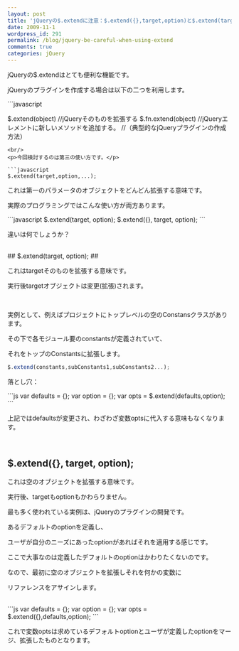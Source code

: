 ```yaml
---
layout: post
title: 'jQueryの$.extendに注意：$.extend({},target,option)と$.extend(target,option)の違い'
date: 2009-11-1
wordpress_id: 291
permalink: /blog/jquery-be-careful-when-using-extend
comments: true
categories: jQuery
---
```

<p>jQueryの$.extendはとても便利な機能です。</p>
<p>jQueryのプラグインを作成する場合は以下の二つを利用します。</p>
```javascript

$.extend(object) //jQueryそのものを拡張する
$.fn.extend(object) //jQueryエレメントに新しいメソッドを追加する。
//（典型的なjQueryプラグインの作成方法）
```
<br/>
<p>今回検討するのは第三の使い方です。</p>

```javascript
$.extend(target,option,...);
```

<p>これは第一のパラメータのオブジェクトをどんどん拡張する意味です。</p>
<p>実際のプログラミングではこんな使い方が両方あります。</p>
```javascript
$.extend(target, option);
$.extend({}, target, option);
```

<br/>
<p>違いは何でしょうか？</p>
<br/>
## $.extend(target, option); ##

<p>これはtargetそのものを拡張する意味です。</p>
<p>実行後targetオブジェクトは変更(拡張)されます。</p>
<br/>
<p>実例として、例えばプロジェクトにトップレベルの空のConstansクラスがあります。</p>
<p>その下で各モジュール要のconstantsが定義されていて、</p>
<p>それをトップのConstantsに拡張します。</p>

```js
$.extend(constants,subConstants1,subConstants2...);
```
<p>落とし穴：</p>
```js
var defaults = {};
var option = {};
var opts = $.extend(defaults,option);
```
<p>上記ではdefaultsが変更され、わざわざ変数optsに代入する意味もなくなります。</p>
<br/>

## $.extend({}, target, option); ##

<p>これは空のオブジェクトを拡張する意味です。</p>
<p>実行後、targetもoptionもかわらりません。</p>
<p>最も多く使われている実例は、jQueryのプラグインの開発です。</p>
<p>あるデフォルトのoptionを定義し、</p>
<p>ユーザが自分のニーズにあったoptionがあればそれを適用する感じです。</p>
<p>ここで大事なのは定義したデフォルトのoptionはかわりたくないのです。</p>
<p>なので、最初に空のオブジェクトを拡張しそれを何かの変数に</p>
<p>リファレンスをアサインします。</p>
<br/>
```js
var defaults = {};
var option = {};
var opts = $.extend({},defaults,option);
```
<p>これで変数optsは求めているデフォルトoptionとユーザが定義したoptionをマージ、拡張したものとなります。</p>
